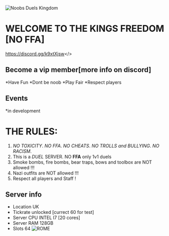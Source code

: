 ![Noobs Duels Kingdom](https://i.postimg.cc/KvGZVPk9/kings.jpg)
# WELCOME TO THE **KINGS FREEDOM [NO FFA]**
<a id="NOOBS DUELS DISCORD">https://discord.gg/k9xtXjsw</>
## Become a vip member[more info on discord]
   *Have Fun
   *Dont be noob
   *Play Fair
   *Respect players
## Events
   *in development
# **THE RULES:**
1. *NO TOXICITY*.
   *NO FFA*.
   *NO CHEATS*.
   *NO TROLLS and BULLYING*.
   *NO RACISM*.
2. This is a *DUEL* SERVER. NO **FFA** only 1v1 duels
3. Smoke bombs, fire bombs, bear traps, bows and toolbox are NOT allowed !!!
4. Nazi outfits are NOT allowed !!!
5. Respect all players and Staff !
## Server info
- Location UK
- Tickrate unlocked [currect 60 for test]
- Server CPU INTEL I7 [20 cores]
- Server RAM 128GB
- Slots 64
![ROME](https://i.postimg.cc/sg8svbn8/knights.jpg)


